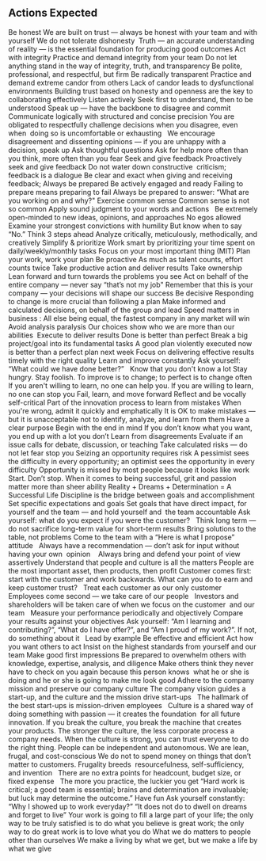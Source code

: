 
## Actions Expected
Be honest
We are built on trust — always be honest with your team and with yourself 
We do not tolerate dishonesty 
Truth — an accurate understanding of reality — is the essential foundation for producing good outcomes
Act with integrity
Practice and demand integrity from your team
Do not let anything stand in the way of integrity, truth, and transparency
Be polite, professional, and respectful, but firm
Be radically transparent
Practice and demand extreme candor from others
Lack of candor leads to dysfunctional  environments
Building trust based on honesty and openness are the key to collaborating effectively
Listen actively
Seek first to understand, then to be understood
Speak up — have the backbone to disagree and commit
Communicate logically with structured and concise precision
You are obligated to respectfully challenge decisions when you disagree, even when  doing so is uncomfortable or exhausting  
We encourage disagreement and dissenting opinions — if you are unhappy with a  decision, speak up
Ask thoughtful questions
Ask for help more often than you think, more often than you fear
Seek and give feedback
Proactively seek and give feedback
Do not water down constructive  criticism; feedback is a dialogue
Be clear and exact when giving and receiving feedback; 
Always be prepared
Be actively engaged and ready
Failing to prepare means preparing to fail
Always be prepared to answer: “What are you working on and why?"
Exercise common sense
Common sense is not so common
Apply sound judgment to your words and actions  
Be extremely open-minded to new ideas, opinions, and approaches
No egos allowed
Examine your strongest convictions with humility
But know when to say “No.”
Think 3 steps ahead 
Analyze critically, meticulously, methodically, and creatively
Simplify & prioritize
Work smart by prioritizing your time spent on daily/weekly/monthly tasks
Focus on your most important thing (MIT)
Plan your work, work your plan
 Be proactive
As much as talent counts, effort counts twice
Take productive action and deliver results
Take ownership
Lean forward and turn towards the problems you see
Act on behalf of the entire company — never say “that’s not my job"
Remember that this is your company — your decisions will shape our success
Be decisive
Responding to change is more crucial than following a plan
Make informed and calculated decisions, on behalf of the group and lead
Speed matters in business : All else being equal, the fastest company in any market will win
Avoid analysis paralysis
Our choices show who we are more than our abilities 
Execute to deliver results
Done is better than perfect
Break a big project/goal into its fundamental tasks
A good plan violently executed now is better than a perfect plan next week
Focus on delivering effective results timely with the right quality
Learn and improve constantly
Ask yourself: “What could we have done better?”  
Know that you don't know a lot
Stay hungry. Stay foolish.
To improve is to change; to perfect is to change often
If you aren't willing to learn, no one can help you. If you are willing to learn, no one can stop you
Fail, learn, and move forward
Reflect and be vocally self-critical
Part of the innovation process to learn from mistakes
When you're wrong, admit it quickly and emphatically
It is OK to make mistakes — but it is unacceptable not to identify, analyze, and learn from them
Have a clear purpose
Begin with the end in mind
If you don’t know what you want, you end up with a lot you don’t
Learn from disagreements
Evaluate if an issue calls for debate, discussion, or teaching
Take calculated risks — do not let fear stop you
Seizing an opportunity requires risk 
A pessimist sees the difficulty in every opportunity; an optimist sees the opportunity in every difficulty
Opportunity is missed by most people because it looks like work
Start. Don’t stop. 
When it comes to being successful, grit and passion matter more than sheer ability
Reality + Dreams + Determination = A Successful Life
Discipline is the bridge between goals and accomplishment
Set specific expectations and goals
Set goals that have direct impact, for yourself and the team — and hold yourself and  the team accountable
Ask yourself: what do you expect if you were the customer?  
Think long term — do not sacrifice long-term value for short-term results
Bring solutions to the table, not problems
Come to the team with a “Here is what I propose” attitude  
Always have a recommendation — don’t ask for input without having your own  opinion  
 Always bring and defend your point of view assertively
Understand that people and culture is all the matters
People are the most important asset, then products, then profit
Customer comes first: start with the customer and work backwards. What can you do to earn and keep customer trust?  
Treat each customer as our only customer
Employees come second — we take care of our people  
Investors and shareholders will be taken care of when we focus on the customer  and our team  
Measure your performance periodically and objectively
Compare your results against your objectives
Ask yourself: “Am I learning and contributing?”, “What do I have offer?”, and “Am I proud of my work?”. If not, do something about it  
Lead by example
 Be effective and efficient
Act how you want others to act
Insist on the highest standards from yourself and our team
Make good first impressions
Be prepared to overwhelm others with knowledge, expertise, analysis, and diligence
Make others think they never have to check on you again because this person knows  what he or she is doing and he or she is going to make me look good
Adhere to the company mission and preserve our company culture
The company vision guides a start-up, and the culture and the mission drive start-ups  
The hallmark of the best start-ups is mission-driven employees  
Culture is a shared way of doing something with passion — it creates the foundation  for all future innovation. If you break the culture, you break the machine that creates your products. The stronger the culture, the less corporate process a company needs. When the culture is strong, you can trust everyone to do the right thing. People can be independent and autonomous. 
We are lean, frugal, and cost-conscious
We do not to spend money on things that don’t matter to customers.
Frugality breeds  resourcefulness, self-sufficiency, and invention  
There are no extra points for headcount, budget size, or fixed expense  
The more you practice, the luckier you get
“Hard work is critical; a good team is essential; brains and determination are invaluable; but luck may determine the outcome.”
Have fun
Ask yourself constantly: “Why I showed up to work everyday?”
“It does not do to dwell on dreams and forget to live”
Your work is going to fill a large part of your life; the only way to be truly satisfied is to do what you believe is great work; the only way to do great work is to love what you do
What we do matters to people other than ourselves
We make a living by what we get, but we make a life by what we give
